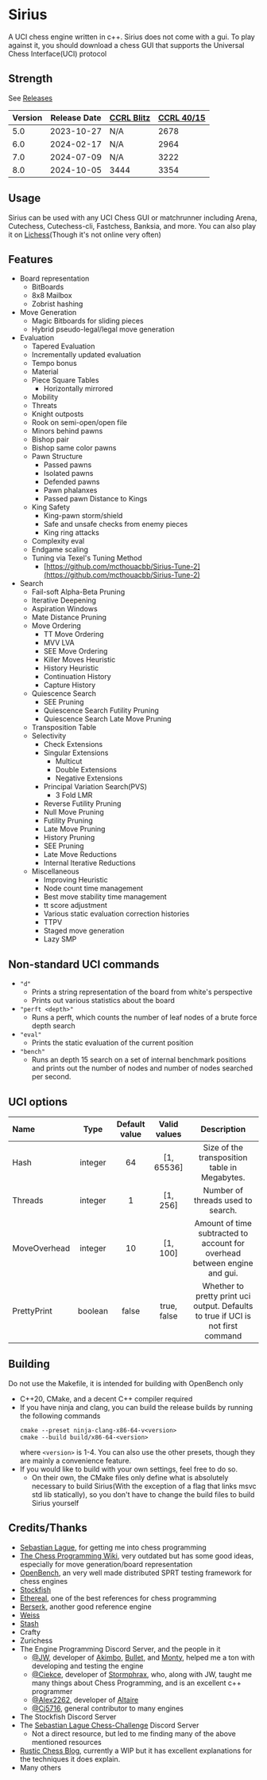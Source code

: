 # Sirius

A UCI chess engine written in c++.
Sirius does not come with a gui. To play against it, you should download a chess GUI that supports the Universal Chess Interface(UCI) protocol

## Strength
See [Releases](https://github.com/mcthouacbb/Sirius/releases)

| Version | Release Date | [CCRL Blitz](https://www.computerchess.org.uk/ccrl/404/) | [CCRL 40/15](https://www.computerchess.org.uk/ccrl/4040/) |
| --- | --- | --- | --- |
| 5.0 | 2023-10-27 | N/A | 2678 |
| 6.0 | 2024-02-17 | N/A | 2964 |
| 7.0 | 2024-07-09 | N/A | 3222 |
| 8.0 | 2024-10-05 | 3444 | 3354  |

## Usage
Sirius can be used with any UCI Chess GUI or matchrunner including Arena, Cutechess, Cutechess-cli, Fastchess, Banksia, and more.
You can also play it on [Lichess](https://lichess.org/@/Sirius_Bot)(Though it's not online very often)

## Features
- Board representation
    - BitBoards
    - 8x8 Mailbox
    - Zobrist hashing
- Move Generation
    - Magic Bitboards for sliding pieces
    - Hybrid pseudo-legal/legal move generation
- Evaluation
    - Tapered Evaluation
    - Incrementally updated evaluation
    - Tempo bonus
    - Material
    - Piece Square Tables
      - Horizontally mirrored
    - Mobility
    - Threats
    - Knight outposts
    - Rook on semi-open/open file
    - Minors behind pawns
    - Bishop pair
    - Bishop same color pawns
    - Pawn Structure
        - Passed pawns
        - Isolated pawns
        - Defended pawns
        - Pawn phalanxes
        - Passed pawn Distance to Kings
    - King Safety
        -  King-pawn storm/shield
        -  Safe and unsafe checks from enemy pieces
        -  King ring attacks
    - Complexity eval
    - Endgame scaling
    - Tuning via Texel's Tuning Method
        - [https://github.com/mcthouacbb/Sirius-Tune-2](https://github.com/mcthouacbb/Sirius-Tune-2)
- Search
    - Fail-soft Alpha-Beta Pruning
    - Iterative Deepening
    - Aspiration Windows
    - Mate Distance Pruning
    - Move Ordering
        - TT Move Ordering
        - MVV LVA
        - SEE Move Ordering
        - Killer Moves Heuristic
        - History Heuristic
        - Continuation History
        - Capture History
    - Quiescence Search
        - SEE Pruning
        - Quiescence Search Futility Pruning
        - Quiescence Search Late Move Pruning
    - Transposition Table
    - Selectivity
        - Check Extensions
        - Singular Extensions
            - Multicut
            - Double Extensions
            - Negative Extensions
        - Principal Variation Search(PVS)
            - 3 Fold LMR
        - Reverse Futility Pruning
        - Null Move Pruning
        - Futility Pruning
        - Late Move Pruning
        - History Pruning
        - SEE Pruning
        - Late Move Reductions
        - Internal Iterative Reductions
    - Miscellaneous
      	- Improving Heuristic
      	- Node count time management
        - Best move stability time management
      	- tt score adjustment
      	- Various static evaluation correction histories
        - TTPV
        - Staged move generation
        - Lazy SMP

## Non-standard UCI commands
- `"d"`
    - Prints a string representation of the board from white's perspective
    - Prints out various statistics about the board
- `"perft <depth>"`
    - Runs a perft, which counts the number of leaf nodes of a brute force depth <depth> search
- `"eval"`
    - Prints the static evaluation of the current position
- `"bench"`
    - Runs an depth 15 search on a set of internal benchmark positions and prints out the number of nodes and number of nodes searched per second.

## UCI options
| Name             |  Type   | Default value |       Valid values        | Description                                                                          |
|:-----------------|:-------:|:-------------:|:-------------------------:|:------------------------------------------------------------------------------------:|
| Hash             | integer |      64       |        [1, 65536]         | Size of the transposition table in Megabytes.                                        |
| Threads          | integer |       1       |         [1, 256]          | Number of threads used to search.                                                    |
| MoveOverhead     | integer |      10       |         [1, 100]          | Amount of time subtracted to account for overhead between engine and gui.            |
| PrettyPrint      | boolean |   false       |        true, false        | Whether to pretty print uci output. Defaults to true if UCI is not first command     |

## Building
Do not use the Makefile, it is intended for building with OpenBench only

- C++20, CMake, and a decent C++ compiler required
- If you have ninja and clang, you can build the release builds by running the following commands
  ```
  cmake --preset ninja-clang-x86-64-v<version>
  cmake --build build/x86-64-<version>
  ```
  where `<version>` is 1-4.
  You can also use the other presets, though they are mainly a convenience feature.
- If you would like to build with your own settings, feel free to do so.
    - On their own, the CMake files only define what is absolutely necessary to build Sirius(With the exception of a flag that links msvc std lib statically), so you don't have to change the build files to build Sirius yourself

## Credits/Thanks
- [Sebastian Lague](https://www.youtube.com/@SebastianLague), for getting me into chess programming
- [The Chess Programming Wiki](https://www.chessprogramming.org/), very outdated but has some good ideas, especially for move generation/board representation
- [OpenBench](https://github.com/AndyGrant/OpenBench), an very well made distributed SPRT testing framework for chess engines
- [Stockfish](https://github.com/official-stockfish/Stockfish)
- [Ethereal](https://github.com/AndyGrant/Ethereal), one of the best references for chess programming
- [Berserk](https://github.com/jhonnold/berserk), another good reference engine
- [Weiss](https://github.com/TerjeKir/Weiss)
- [Stash](https://github.com/mhouppin/stash-bot)
- Crafty
- Zurichess
- The Engine Programming Discord Server, and the people in it
    - [@JW](https://github.com/jw1912), developer of [Akimbo](https://github.com/jw1912/akimbo), [Bullet](https://github.com/jw1912/bullet), and [Monty](https://github.com/official-monty/Monty), helped me a ton with developing and testing the engine
    - [@Ciekce](https://github.com/ciekce/), developer of [Stormphrax](https://github.com/ciekce/Stormphrax), who, along with JW, taught me many things about Chess Programming, and is an excellent c++ programmer
    - [@Alex2262](https://github.com/Alex2262), developer of [Altaire](https://github.com/Alex2262/AltairChessEngine)
    - [@Cj5716](https://github.com/cj5716/), general contributor to many engines
- The Stockfish Discord Server
- The [Sebastian Lague Chess-Challenge](https://github.com/seblague/Chess-challenge) Discord Server
	- Not a direct resource, but led to me finding many of the above mentioned resources
- [Rustic Chess Blog](https://rustic-chess.org/), currently a WIP but it has excellent explanations for the techniques it does explain.
- Many others

